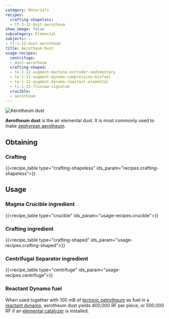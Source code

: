 ```yaml
---
category: Materials
recipes:
  crafting-shapeless:
  - tf-1-12-dust-aerotheum
show_image: false
subcategory: Elemental
subjects:
- tf-1-12-dust-aerotheum
title: Aerotheum Dust
usage-recipes:
  centrifuge:
  - dust-aerotheum
  crafting-shaped:
  - te-1-12-augment-machine-extruder-sedimentary
  - te-1-12-augment-dynamo-compression-biofuel
  - te-1-12-augment-dynamo-reactant-elemental
  - ti-1-12-fluxsaw-signalum
  crucible:
  - aerotheum
---
```


![Aerotheum dust](/images/docs/1.12/thermal-foundation/dust-aerotheum.gif)


**Aerotheum dust** is the air elemental dust. It is most commonly used to make
[zephyrean aerotheum](../zephyrean-aerotheum/).


Obtaining
---------

### Crafting
{{<recipe_table type="crafting-shapeless" ids_param="recipes.crafting-shapeless">}}


Usage
-----

### Magma Crucible ingredient
{{<recipe_table type="crucible" ids_param="usage-recipes.crucible">}}

### Crafting ingredient
{{<recipe_table type="crafting-shaped" ids_param="usage-recipes.crafting-shaped">}}

### Centrifugal Separator ingredient
{{<recipe_table type="centrifuge" ids_param="usage-recipes.centrifuge">}}

### Reactant Dynamo fuel
When used together with 100 mB of [tectonic petrotheum](../tectonic-petrotheum/)
as fuel in a [reactant dynamo](../../thermal-expansion/reactant-dynamo/),
aerotheum dust yields 400,000 RF per piece, or 500,000 RF if an [elemental
catalyzer](../../thermal-expansion/augment-elemental-catalyzer/) is installed.

